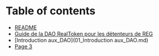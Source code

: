 # Table of contents

* [README](README.md)
* [Guide de la DAO RealToken pour les détenteurs de REG](00\_Table\_des\_matiere.md)
* [Introduction aux_DAO](01_Introduction aux_DAO.md)
* [Page 3](page-3.md)
